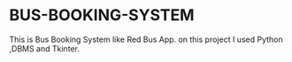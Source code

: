 # BUS-BOOKING-SYSTEM
This is Bus Booking System like Red Bus App. on this project I used Python ,DBMS and Tkinter.
